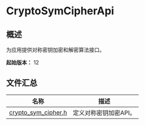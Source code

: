 # CryptoSymCipherApi

<!--Kit: Crypto Architecture Kit-->
<!--Subsystem: Security-->
<!--Owner: @zxz--3-->
<!--SE: @lanming-->
<!--TSE: @PAFT--> 

## 概述

为应用提供对称密钥加密和解密算法接口。

**起始版本：** 12

## 文件汇总

| 名称 | 描述 |
| -- | -- |
| [crypto_sym_cipher.h](capi-crypto-sym-cipher-h.md) | 定义对称密钥加密API。 |
